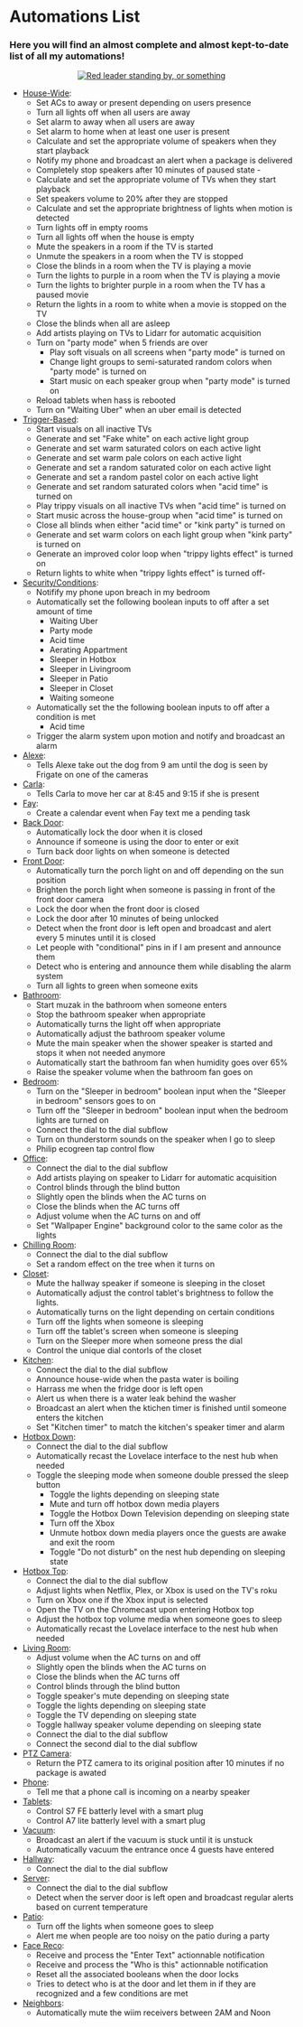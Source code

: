



# Automations List

### Here you will find an almost complete and almost kept-to-date list of all my automations!

  

<p  align="center">  <a  href="/node-red"><img  src="https://img.shields.io/badge/Nodered%20FLows-purple"  alt="Red leader standing by, or something"></p> 

- [House-Wide](/node-red/flows/House-Wide.json):
  - Set ACs to away or present depending on users presence
  - Turn all lights off when all users are away
  - Set alarm to away when all users are away
  - Set alarm to home when at least one user is present
  - Calculate and set the appropriate volume of speakers when they start playback
  - Notify my phone and broadcast an alert when a package is delivered
  - Completely stop speakers after 10 minutes of paused state  - 
  - Calculate and set the appropriate volume of TVs when they start playback
  - Set speakers volume to 20% after they are stopped
  - Calculate and set the appropriate brightness of lights when motion is detected
  - Turn lights off in empty rooms
  - Turn all lights off when the house is empty
  - Mute the speakers in a room if the TV is started
  - Unmute the speakers in a room when the TV is stopped
  - Close the blinds in a room when the TV is playing a movie
  - Turn the lights to purple in a room when the TV is playing a movie
  - Turn the lights to brighter purple in a room when the TV has a paused movie
  - Return the lights in a room to white when a movie is stopped on the TV
  - Close the blinds when all are asleep
  - Add artists playing on TVs to Lidarr for automatic acquisition
  - Turn on "party mode" when 5 friends are over
     -  Play soft visuals on all screens when "party mode" is turned on
     - Change light groups to semi-saturated random colors when "party mode" is turned on
     - Start music on each speaker group when "party mode" is turned on
   - Reload tablets when hass is rebooted
   - Turn on "Waiting Uber" when an uber email is detected
- [Trigger-Based](/node-red/flows/Trigger-Based.json):
  - Start visuals on all inactive TVs
  - Generate and set "Fake white" on each active light group
  - Generate and set warm saturated colors on each active light
  - Generate and set warm pale colors on each active light
  - Generate and set a random saturated color on each active light
  - Generate and set a random pastel color on each active light
  - Generate and set random saturated colors when "acid time" is turned on
  - Play trippy visuals on all inactive TVs  when "acid time" is turned on
  - Start music across the house-group when "acid time" is turned on
  - Close all blinds when either "acid time" or "kink party" is turned on
  - Generate and set warm colors on each light group when "kink party" is turned on
  - Generate an improved color loop when "trippy lights effect" is turned on
  - Return lights to white when "trippy lights effect" is turned off- 
- [Security/Conditions](/node-red/flows/Security_conditions.json):
   - Notifify my phone upon breach in my bedroom
   - Automatically set the following boolean inputs to off after a set amount of time
     - Waiting Uber
     - Party mode
     - Acid time
     - Aerating Appartment
     - Sleeper in Hotbox
     - Sleeper in Livingroom
     - Sleeper in Patio
     - Sleeper in Closet
     - Waiting someone
   - Automatically set the the following boolean inputs to off after a condition is met
      - Acid time
    - Trigger the alarm system upon motion and notify and broadcast an alarm
- [Alexe](/node-red/flows/Alexe.json):
   - Tells Alexe take out the dog from 9 am until the dog is seen by Frigate on one of the cameras
- [Carla](/node-red/flows/Carla.json):
   - Tells Carla to move her car at 8:45 and 9:15 if she is present
- [Fay](/node-red/flows/Fay.json):
   - Create a calendar event when Fay text me a pending task
- [Back Door](/node-red/flows/Back%20door.json):
   - Automatically lock the door when it is closed
   - Announce if someone is using the door to enter or exit
   - Turn back door lights on when someone is detected
- [Front Door](/node-red/flows/Front%20Door.json):
  - Automatically turn the porch light on and off depending on the sun position
  - Brighten the porch light when someone is passing in front of the front door camera
  - Lock the door when the front door is closed
  - Lock the door after 10 minutes of being unlocked
  - Detect when the front door is left open and broadcast and alert every 5 minutes until it is closed
  - Let people with "conditional" pins in if I am present and announce them
  - Detect who is entering and announce them while disabling the alarm system
  - Turn all lights to green when someone exits
- [Bathroom](/node-red/flows/Bathroom.json):
  - Start muzak in the bathroom when someone enters
  - Stop the bathroom speaker when appropriate
  - Automatically turns the light off when appropriate
  - Automatically adjust the bathroom speaker volume
  - Mute the main speaker when the shower speaker is started and stops it when not needed anymore
  - Automatically start the bathroom fan when humidity goes over 65%
  - Raise the speaker volume when the bathroom fan goes on
- [Bedroom](/node-red/flows/Bedroom.json):
   - Turn on the "Sleeper in bedroom" boolean input when the "Sleeper in bedroom" sensors goes to on
   - Turn off the "Sleeper in bedroom" boolean input when the bedroom lights are turned on
   - Connect the dial to the dial subflow
   - Turn on thunderstorm sounds on the speaker when I go to sleep
   - Philip ecogreen tap control flow
- [Office](/node-red/flows/Office.json):
  - Connect the dial to the dial subflow
  - Add artists playing on speaker to Lidarr for automatic acquisition
  - Control blinds through the blind button
  - Slightly open the blinds when the AC turns on
  - Close the blinds when the AC turns off
  - Adjust volume when the AC turns on and off
  - Set "Wallpaper Engine" background color to the same color as the lights
- [Chilling Room](/node-red/flows/Chilling%20Room.json):
  - Connect the dial to the dial subflow
  - Set a random effect on the tree when it turns on
- [Closet](/node-red/flows/Closet.json):
  - Mute the hallway speaker if someone is sleeping in the closet
  - Automatically adjust the control tablet's brightness to follow the lights.
  - Automatically turns on the light depending on certain conditions
  - Turn off the lights when someone is sleeping
  - Turn off the tablet's screen when someone is sleeping
  - Turn on the Sleeper more when someone press the dial
  - Control the unique dial contorls of the closet
- [Kitchen](/node-red/flows/Kitchen.json):
   - Connect the dial to the dial subflow
   - Announce house-wide when the pasta water is boiling
   - Harrass me when the fridge door is left open
   - Alert us when there is a water leak behind the washer
   - Broadcast an alert when the ktichen timer is finished until someone enters the kitchen
   - Set "Kitchen timer" to match the kitchen's speaker timer and alarm 
- [Hotbox Down](/node-red/flows/Hotbox%20Down.json):
  - Connect the dial to the dial subflow
  - Automatically recast the Lovelace interface to the nest hub when needed
  - Toggle the sleeping mode when someone double pressed the sleep button
     - Toggle the lights depending on sleeping state
     - Mute and turn off hotbox down media players
     - Toggle the Hotbox Down Television depending on sleeping state
     - Turn off the Xbox
     - Unmute hotbox down media players once the guests are awake and exit the room
     - Toggle "Do not disturb" on the nest hub depending on sleeping state
- [Hotbox Top](/node-red/flows/Hotbox%20Top.json):
  - Connect the dial to the dial subflow
   - Adjust lights when Netflix, Plex, or Xbox is used on the TV's roku
   - Turn on Xbox one if the Xbox input is selected
   - Open the TV on the Chromecast upon entering Hotbox top
   - Adjust the hotbox top volume media when someone goes to sleep
  - Automatically recast the Lovelace interface to the nest hub when needed
- [Living Room](/node-red/flows/Living%20Room.json):
  - Adjust volume when the AC turns on and off
  - Slightly open the blinds when the AC turns on
  - Close the blinds when the AC turns off
  - Control blinds through the blind button
  - Toggle speaker's mute depending on sleeping state
  - Toggle the lights depending on sleeping state
  - Toggle the TV depending on sleeping state
  - Toggle hallway speaker volume depending on sleeping state
  - Connect the dial to the dial subflow
  - Connect the second dial to the dial subflow
- [PTZ Camera](/node-red/flows/PTZ%20Camera.json):
  - Return the PTZ camera to its original position after 10 minutes if no package is awated
- [Phone](/node-red/flows/Phone.json):
   - Tell me that a phone call is incoming on a nearby speaker
- [Tablets](/node-red/flows/Tablets.json):
   - Control S7 FE batterly level with a smart plug
   - Control A7 lite batterly level with a smart plug
- [Vacuum](/node-red/flows/Vacuum.json):
   - Broadcast an alert if the vacuum is stuck until it is unstuck
   - Automatically vacuum the entrance once 4 guests have entered  
- [Hallway](/node-red/flows/Hallway.json):
  - Connect the dial to the dial subflow
- [Server](/node-red/flows/Server.json):
  - Connect the dial to the dial subflow
  - Detect when the server door is left open and broadcast regular alerts based on current temperature
- [Patio](/node-red/flows/Patio.json):
  - Turn off the lights when someone goes to sleep  
  - Alert me when people are too noisy on the patio during a party
- [Face Reco](/node-red/flows/Face%20Reco.json):
  - Receive and process the "Enter Text" actionnable notification
  - Receive and process the "Who is this" actionnable notification
  - Reset all the associated booleans when the door locks
  - Tries to detect who is at the door and let them in if they are recognized and a few conditions are met
- [Neighbors](/node-red/flows/Neighbors.json):
  - Automatically mute the wiim receivers between 2AM and Noon
